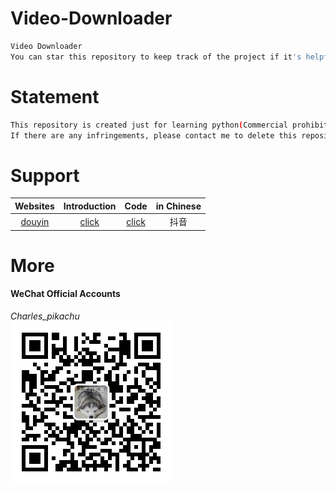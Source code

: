 # Video-Downloader
```sh
Video Downloader  
You can star this repository to keep track of the project if it's helpful for you, thank you for your support.
```


# Statement
```sh
This repository is created just for learning python(Commercial prohibition). 
If there are any infringements, please contact me to delete this repository.
```


# Support
|  Websites                                         |   Introduction                                                 |  Code                |  in Chinese          |
|  :----:                                           |   :----:                                                       |  :----:              |  :----:              |
|  [douyin](https://www.douyin.com/)                |   [click](https://mp.weixin.qq.com/s/xFIjSM5U7Rhie311EV5ZPQ)   |  [click](./douyin)   |  抖音                |


# More
#### WeChat Official Accounts
*Charles_pikachu*  
![img](pikachu.jpg)